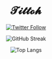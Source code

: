 <div id="header" align="center">
  <h1>𝓣𝓲𝓽𝓽𝓸𝓱</h1>
  
  [![Twitter Follow](https://img.shields.io/twitter/follow/_tittoh?style=social)](https://twitter.com/_tittoh)
</div>
<div align="center">
  
  ![GitHub Streak](https://streak-stats.demolab.com?user=tittoh&theme=github-dark)
  
  ![Top Langs](https://github-self-chi.vercel.app/api/top-langs/?username=tittoh&layout=compact&theme=github-dark)
</div>
